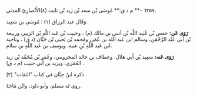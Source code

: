 ٦٢٥٧ -** م د ق:** مُوسَى بْن سعد بْن زيد بْن ثابت (٤)الأَنْصارِيّ المدني.

وَقَال عبد الرزاق (١) : مُوسَى بن سَعِيد.

**رَوَى عَن:** حفص بْن عُبَيد اللَّه بْن أنس بن مالك (م) ، وخبيب بْن عَبد اللَّهِ بْن الزبير، وربيعة بْن أَبي عَبْد الرَّحْمَنِ، وسالم ابن عَبد الله بن عُمَر، ومُحمد بْن يَحيى بْن حَبَّان (د ق) ، وناجية ابن عَبد اللَّهِ بْنِ عتبة، ويوسف بن عَبد اللَّهِ بن سلام.

**رَوَى عَنه:** سَعِيد بْن أَبي هلال، وعطاف بن خالد المخزومي، وعُمَر بْن مُحَمَّد بْن زيد العُمَري، ويزيد بن أَبي حبيب (م د ق) .

ذكره ابنُ حِبَّان في كتاب "الثقات" (٢) .

روى له مسلم، وأبو داود، وابْن مَاجَهْ.